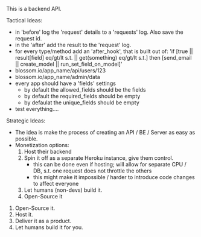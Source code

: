 This is a backend API.

Tactical Ideas:
- in 'before' log the 'request' details to a 'requests' log. Also save the request id.
- in the 'after' add the result to the 'request' log.
- for every type/method add an 'after_hook', that is built out of: 'if [true || result[field] eq/gt/lt s.t. || get(something) eq/gt/lt s.t.] then [send_email || create_model || run_set_field_on_model]'
- blossom.io/app_name/api/users/123
- blossom.io/app_name/admin/data
- every app should have a 'fields' settings
  - by default the allowed_fields should be the fields 
  - by default the required_fields should be empty
  - by defaulat the unique_fields should be empty
- test everything....

Strategic Ideas: 
- The idea is make the process of creating an API / BE / Server as easy as possible.
- Monetization options:
  1. Host their backend
  2. Spin it off as a separate Heroku instance, give them control. 
     - this can be done even if hosting; will allow for separate CPU / DB, s.t. one request does not throttle the others
     - this might make it impossible / harder to introduce code changes to affect everyone 
  3. Let humans (non-devs) build it.
  4. Open-Source it

1. Open-Source it.
2. Host it.
3. Deliver it as a product. 
4. Let humans build it for you. 